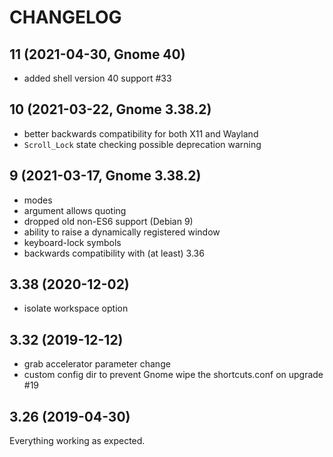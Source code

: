 # CHANGELOG

## 11 (2021-04-30, Gnome 40)
- added shell version 40 support #33

## 10 (2021-03-22, Gnome 3.38.2)
- better backwards compatibility for both X11 and Wayland
- `Scroll_Lock` state checking possible deprecation warning

## 9 (2021-03-17, Gnome 3.38.2)
- modes
- argument allows quoting
- dropped old non-ES6 support (Debian 9)
- ability to raise a dynamically registered window
- keyboard-lock symbols
- backwards compatibility with (at least) 3.36

## 3.38 (2020-12-02)
- isolate workspace option

## 3.32 (2019-12-12)
- grab accelerator parameter change
- custom config dir to prevent Gnome wipe the shortcuts.conf on upgrade #19 

## 3.26 (2019-04-30)
Everything working as expected.
